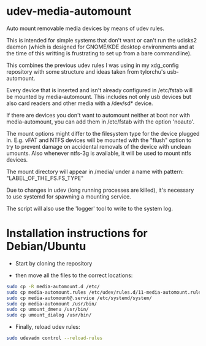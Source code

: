 udev-media-automount
====================

Auto mount removable media devices by means of udev rules.

This is intended for simple systems that don't want or can't run the udisks2 daemon (which is designed for GNOME/KDE desktop environments and at the time of this writting is frustrating to set up from a bare commandline).

This combines the previous udev rules I was using in my xdg_config repository with some structure and ideas taken from tylorchu's usb-automount.

Every device that is inserted and isn't already configured in /etc/fstab will be mounted by media-automount. This includes not only usb devices but also card readers and other media with a /dev/sd* device.

If there are devices you don't want to automount neither at boot nor with media-automount, you can add them in /etc/fstab with the option 'noauto'.

The mount options might differ to the filesystem type for the device plugged in. E.g. vFAT and NTFS devices will be mounted with the "flush" option to try to prevent damage on accidental removals of the device with unclean umounts. Also whenever ntfs-3g is available, it will be used to mount ntfs devices.

The mount directory will appear in /media/ under a name with pattern: "LABEL_OF_THE_FS.FS_TYPE"


Due to changes in udev (long running processes are killed), it's necessary to use systemd for spawning a mounting service.

The script will also use the 'logger' tool to write to the system log.

Installation instructions for Debian/Ubuntu
===========================================
- Start by cloning the repository

- then move all the files to the correct locations:

```bash
sudo cp -R media-automount.d /etc/
sudo cp media-automount.rules /etc/udev/rules.d/11-media-automount.rules
sudo cp media-automount@.service /etc/systemd/system/
sudo cp media-automount /usr/bin/
sudo cp umount_dmenu /usr/bin/
sudo cp umount_dialog /usr/bin/
```

- Finally, reload udev rules:

```bash
sudo udevadm control --reload-rules
```
